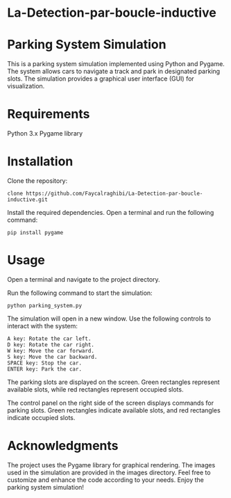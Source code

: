 # La-Detection-par-boucle-inductive
# Parking System Simulation
This is a parking system simulation implemented using Python and Pygame. The system allows cars to navigate a track and park in designated parking slots. The simulation provides a graphical user interface (GUI) for visualization.

# Requirements
Python 3.x
Pygame library
# Installation
Clone the repository:

```
clone https://github.com/Faycalraghibi/La-Detection-par-boucle-inductive.git
```
Install the required dependencies. Open a terminal and run the following command:

```
pip install pygame
```
# Usage
Open a terminal and navigate to the project directory.

Run the following command to start the simulation:
```
python parking_system.py
```
The simulation will open in a new window. Use the following controls to interact with the system:
```
A key: Rotate the car left.
D key: Rotate the car right.
W key: Move the car forward.
S key: Move the car backward.
SPACE key: Stop the car.
ENTER key: Park the car.
```
The parking slots are displayed on the screen. Green rectangles represent available slots, while red rectangles represent occupied slots.

The control panel on the right side of the screen displays commands for parking slots. Green rectangles indicate available slots, and red rectangles indicate occupied slots.

# Acknowledgments
The project uses the Pygame library for graphical rendering.
The images used in the simulation are provided in the images directory.
Feel free to customize and enhance the code according to your needs. Enjoy the parking system simulation!
